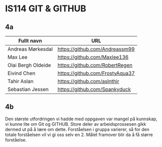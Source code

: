 # IS114 GIT & GITHUB

## 4a

| Fullt navn | URL |
| --- | --- |
| Andreas Mørkesdal| https://github.com/Andreassm99 |
| Max Lee | https://github.com/Maxlee136 |
| Olai Bergh Oldeide | https://github.com/RobertRegen |
| Eivind Chen | https://github.com/FrostyAqua37 |
| Tahir Aslan | https://github.com/aslnthir |
| Sebastian Jessen | https://github.com/Spankyduck |

## 4b

Den største utfordringen vi hadde med oppgaven var mangel på kunnskap, vi kunne lite om Git og GITHUB. Store deler av arbeidsprossesen gikk dermed ut på å lære om dette. Forståelsen i gruppa varierer, så for den totale forståelsen vil vi gi oss selv en 2. Målet framover blir da å få større forståelse.


